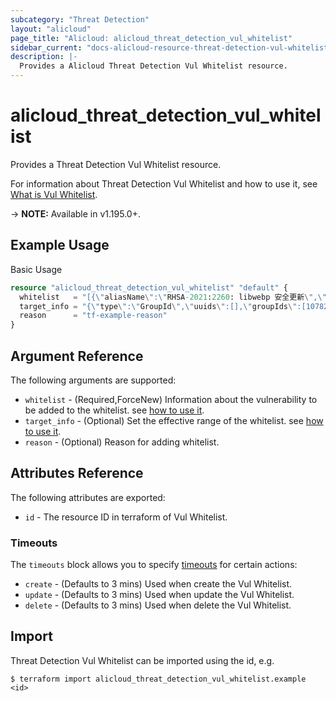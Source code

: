```yaml
---
subcategory: "Threat Detection"
layout: "alicloud"
page_title: "Alicloud: alicloud_threat_detection_vul_whitelist"
sidebar_current: "docs-alicloud-resource-threat-detection-vul-whitelist"
description: |-
  Provides a Alicloud Threat Detection Vul Whitelist resource.
---
```


# alicloud_threat_detection_vul_whitelist

Provides a Threat Detection Vul Whitelist resource.

For information about Threat Detection Vul Whitelist and how to use it, see [What is Vul Whitelist](https://www.alibabacloud.com/help/en/security-center/developer-reference/api-sas-2018-12-03-modifycreatevulwhitelist).

-> **NOTE:** Available in v1.195.0+.

## Example Usage

Basic Usage

```terraform
resource "alicloud_threat_detection_vul_whitelist" "default" {
  whitelist   = "[{\"aliasName\":\"RHSA-2021:2260: libwebp 安全更新\",\"name\":\"RHSA-2021:2260: libwebp 安全更新\",\"type\":\"cve\"}]"
  target_info = "{\"type\":\"GroupId\",\"uuids\":[],\"groupIds\":[10782678]}"
  reason      = "tf-example-reason"
}
```

## Argument Reference

The following arguments are supported:

* `whitelist` - (Required,ForceNew) Information about the vulnerability to be added to the whitelist. see [how to use it](https://www.alibabacloud.com/help/en/security-center/developer-reference/api-sas-2018-12-03-modifycreatevulwhitelist).
* `target_info` - (Optional) Set the effective range of the whitelist. see [how to use it](https://www.alibabacloud.com/help/en/security-center/developer-reference/api-sas-2018-12-03-modifycreatevulwhitelist).
* `reason` - (Optional) Reason for adding whitelist.

## Attributes Reference

The following attributes are exported:

* `id` - The resource ID in terraform of Vul Whitelist.

### Timeouts

The `timeouts` block allows you to specify [timeouts](https://www.terraform.io/docs/configuration-0-11/resources.html#timeouts) for certain actions:
* `create` - (Defaults to 3 mins) Used when create the Vul Whitelist.
* `update` - (Defaults to 3 mins) Used when update the Vul Whitelist.
* `delete` - (Defaults to 3 mins) Used when delete the Vul Whitelist.

## Import

Threat Detection Vul Whitelist can be imported using the id, e.g.

```shell
$ terraform import alicloud_threat_detection_vul_whitelist.example <id>
```
